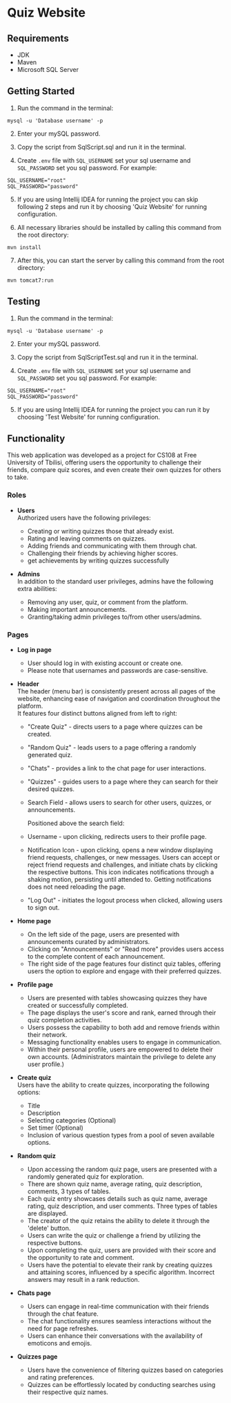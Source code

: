 # Quiz Website

## Requirements

- JDK
- Maven
- Microsoft SQL Server

## Getting Started

1. Run the command in the terminal:

```shell
mysql -u 'Database username' -p
```

2. Enter your mySQL password.

3. Copy the script from SqlScript.sql and run it in the terminal.

4. Create `.env` file with `SQL_USERNAME` set your sql username and
   `SQL_PASSWORD` set you sql password. For example:

```dotenv
SQL_USERNAME="root"
SQL_PASSWORD="password"
```

5. If you are using Intellij IDEA for running the project you can skip following 2 steps and run it by choosing 'Quiz
   Website' for running configuration.

6. All necessary libraries should be installed by calling this command from the root directory:

```shell
mvn install
```

7. After this, you can start the server by calling this command from the root directory:

```shell
mvn tomcat7:run
```

## Testing

1. Run the command in the terminal:

```shell
mysql -u 'Database username' -p
```

2. Enter your mySQL password.

3. Copy the script from SqlScriptTest.sql and run it in the terminal.

4. Create `.env` file with `SQL_USERNAME` set your sql username and
   `SQL_PASSWORD` set you sql password. For example:

```dotenv
SQL_USERNAME="root"
SQL_PASSWORD="password"
```

5. If you are using Intellij IDEA for running the project you can run it by choosing 'Test
   Website' for running configuration.

## Functionality

This web application was developed as a project for CS108 at Free University of Tbilisi,
offering users the opportunity to challenge their friends, compare quiz scores, and even create their own quizzes for
others to take.

### Roles

- **Users** <br/>
  Authorized users have the following privileges:
    - Creating or writing quizzes those that already exist.
    - Rating and leaving comments on quizzes.
    - Adding friends and communicating with them through chat.
    - Challenging their friends by achieving higher scores.
    - get achievements by writing quizzes successfully


- **Admins** <br/>
  In addition to the standard user privileges, admins have the following extra abilities:
    - Removing any user, quiz, or comment from the platform.
    - Making important announcements.
    - Granting/taking admin privileges to/from other users/admins.

### Pages

- **Log in page** <br/>
    - User should log in with existing account or create one.
    - Please note that usernames and passwords are case-sensitive.


- **Header** <br/>
  The header (menu bar) is consistently present across all pages of the website, enhancing ease of navigation and
  coordination throughout the platform. <br/>
  It features four distinct buttons aligned from left to right:
    - "Create Quiz" - directs users to a page where quizzes can be created.
    - "Random Quiz" - leads users to a page offering a randomly generated quiz.
    - "Chats" - provides a link to the chat page for user interactions.
    - "Quizzes" - guides users to a page where they can search for their desired quizzes.
    - Search Field - allows users to search for other users, quizzes, or announcements.

      Positioned above the search field:
    - Username - upon clicking, redirects users to their profile page.
    - Notification Icon - upon clicking, opens a new window displaying friend requests, challenges, or new messages.
      Users can accept or reject friend requests and challenges, and initiate chats by clicking the respective buttons.
      This icon indicates notifications through a shaking motion, persisting until attended to. Getting notifications
      does not need reloading the page.
    - "Log Out" - initiates the logout process when clicked, allowing users to sign out.


- **Home page** <br/>
    - On the left side of the page, users are presented with announcements curated by administrators.
    - Clicking on "Announcements" or "Read more" provides users access to the complete content of each announcement.
    - The right side of the page features four distinct quiz tables, offering users the option to explore and engage
      with their preferred quizzes.


- **Profile page** <br/>
    - Users are presented with tables showcasing quizzes they have created or successfully completed.
    - The page displays the user's score and rank, earned through their quiz completion activities.
    - Users possess the capability to both add and remove friends within their network.
    - Messaging functionality enables users to engage in communication.
    - Within their personal profile, users are empowered to delete their own accounts. (Administrators maintain the
      privilege to delete any user profile.)


- **Create quiz** <br/>
  Users have the ability to create quizzes, incorporating the following options:
    - Title
    - Description
    - Selecting categories (Optional)
    - Set timer (Optional)
    - Inclusion of various question types from a pool of seven available options.


- **Random quiz** <br/>
    - Upon accessing the random quiz page, users are presented with a randomly generated quiz for exploration.
    - There are shown quiz name, average rating, quiz description, comments, 3 types of tables.
    - Each quiz entry showcases details such as quiz name, average rating, quiz description, and user comments. Three
      types of tables are displayed.
    - The creator of the quiz retains the ability to delete it through the 'delete' button.
    - Users can write the quiz or challenge a friend by utilizing the respective buttons.
    - Upon completing the quiz, users are provided with their score and the opportunity to rate and comment.
    - Users have the potential to elevate their rank by creating quizzes and attaining scores, influenced by a specific
      algorithm. Incorrect answers may result in a rank reduction.


- **Chats page** <br/>
    - Users can engage in real-time communication with their friends through the chat feature.
    - The chat functionality ensures seamless interactions without the need for page refreshes.
    - Users can enhance their conversations with the availability of emoticons and emojis.


- **Quizzes page** <br/>
    - Users have the convenience of filtering quizzes based on categories and rating preferences.
    - Quizzes can be effortlessly located by conducting searches using their respective quiz names.

